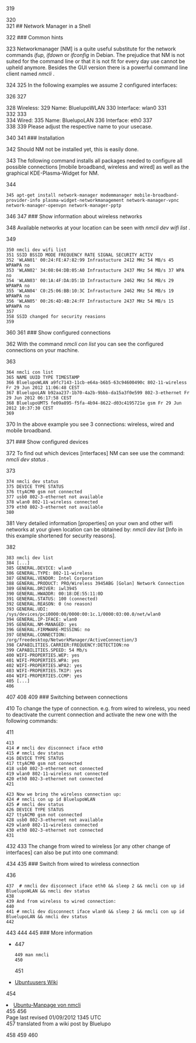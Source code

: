 319 <div id="main-page"></div>
320 <div class="divider" id="nm on cli"></div>
321 ## Network Manager in a Shell

322 ### Common hints

323 Networkmanager [NM] is a quite useful substitute for the network commands  *ifup, ifdown*  or  *ifconfig*  in Debian. The prejudice that NM is not suited for the command line or that it is not fit for every day use cannot be upheld anymore. Besides the GUI version there is a powerful command line client named  *nmcli* .

324
325 In the following examples we assume 2 configured interfaces:

326
327 <div>
328 Wireless:
329 Name: BluelupoWLAN
330 Interface: wlan0
331 </div>
332
333 <div>
334 Wired:
335 Name: BluelupoLAN
336 Interface: eth0
337 </div>
338
339 Please adjust the respective name to your usecase.

340
341 ### Installation

342 Should NM not be installed yet, this is easily done.

343 The following command installs all packages needed to configure all possible connections [mobile broadband, wireless and wired] as well as the graphical KDE-Plasma-Widget for NM.

344
~~~  
345 apt-get install network-manager modemmanager mobile-broadband-provider-info plasma-widget-networkmanagement network-manager-vpnc network-manager-openvpn network-manager-pptp  
~~~

346
347 ### Show information about wireless networks

348 Available networks at your location can be seen with  *nmcli dev wifi list* .

349
~~~  
350 nmcli dev wifi list  
351 SSID BSSID MODE FREQUENCY RATE SIGNAL SECURITY ACTIV  
352 'WLAN01' 00:24:FE:A7:82:99 Infrastucture 2412 MHz 54 MB/s 45 WPAWPA no  
353 'WLAN02' 34:08:04:DB:05:A0 Infrastucture 2437 MHz 54 MB/s 37 WPA no  
354 'WLAN03' 00:1A:4F:DA:D5:1D Infrastucture 2462 MHz 54 MB/s 29 WPAWPA no  
355 'WLAN04' C0:25:06:BB:10:3C Infrastucture 2462 MHz 54 MB/s 19 WPAWPA no  
356 'WLAN05' 00:26:4D:4B:24:FF Infrastucture 2437 MHz 54 MB/s 15 WPAWPA no  
357  
358 SSID changed for security reasions  
359   
~~~

360
361 ### Show configured connections

362 With the command  *nmcli con list*  you can see the configured connections on your machine.

363
~~~  
364 nmcli con list  
365 NAME UUID TYPE TIMESTAMP  
366 BluelupoWLAN a9fc7143-11cb-e64a-b6b5-63c94600490c 802-11-wireless Fr 29 Jun 2012 11:06:48 CEST  
367 BluelupoLAN b92aa237-1b70-4a2b-9bbb-da15a3f0e599 802-3-ethernet Fr 29 Jun 2012 06:17:58 CEST  
368 BluelupoUMTS fe09a895-f5fa-4b94-8622-d03c4195721e gsm Fr 29 Jun 2012 10:37:30 CEST  
369   
~~~

370 In the above example you see 3 connections: wireless, wired and mobile broadband.

371 ### Show configured devices

372 To find out which devices [interfaces] NM can see use the command:  *nmcli dev status* .

373
~~~  
374 nmcli dev status  
375 DEVICE TYPE STATUS  
376 ttyACM0 gsm not connected  
377 usb0 802-3-ethernet not available  
378 wlan0 802-11-wireless connected  
379 eth0 802-3-ethernet not available  
380   
~~~

381 Very detailed information [properties] on your own and other wifi networks at your given location can be obtained by:  *nmcli dev list*  [Info in this example shortened for security reasons].

382
~~~  
383 nmcli dev list  
384 [...]  
385 GENERAL.DEVICE: wlan0  
386 GENERAL.TYPE: 802-11-wireless  
387 GENERAL.VENDOR: Intel Corporation  
388 GENERAL.PRODUCT: PRO/Wireless 3945ABG [Golan] Network Connection  
389 GENERAL.DRIVER: iwl3945  
390 GENERAL.HWADDR: 00:18:DE:55:11:0D  
391 GENERAL.STATUS: 100 (connected)  
392 GENERAL.REASON: 0 (no reason)  
393 GENERAL.UDI: /sys/devices/pci0000:00/0000:00:1c.1/0000:03:00.0/net/wlan0  
394 GENERAL.IP-IFACE: wlan0  
395 GENERAL.NM-MANAGED: yes  
396 GENERAL.FIRMWARE-MISSING: no  
397 GENERAL.CONNECTION: /org/freedesktop/NetworkManager/ActiveConnection/3  
398 CAPABILITIES.CARRIER:FREQUENCY:DETECTION:no  
399 CAPABILITIES.SPEED: 54 Mb/s  
400 WIFI-PROPERTIES.WEP: yes  
401 WIFI-PROPERTIES.WPA: yes  
402 WIFI-PROPERTIES.WPA2: yes  
403 WIFI-PROPERTIES.TKIP: yes  
404 WIFI-PROPERTIES.CCMP: yes  
405 [...]  
406   
~~~

407
408
409 ### Switching between connections

410 To change the type of connection. e.g. from wired to wireless, you need to deactivate the current connection and activate the new one with the following commands:

411
~~~  
413  
414 # nmcli dev disconnect iface eth0  
415 # nmcli dev status  
416 DEVICE TYPE STATUS  
417 ttyACM0 gsm not connected  
418 usb0 802-3-ethernet not connected  
419 wlan0 802-11-wireless not connected  
420 eth0 802-3-ethernet not connected  
421   
~~~

~~~  
423 Now we bring the wireless connection up:  
424 # nmcli con up id BluelupoWLAN  
425 # nmcli dev status  
426 DEVICE TYPE STATUS  
427 ttyACM0 gsm not connected  
428 usb0 802-3-ethernet not available  
429 wlan0 802-11-wireless connected  
430 eth0 802-3-ethernet not connected  
431   
~~~

432
433 The change from wired to wireless [or any other change of interfaces] can also be put into one command:

434
435 ### Switch from wired to wireless connection

436
~~~  
437  # nmcli dev disconnect iface eth0 && sleep 2 && nmcli con up id BluelupoWLAN && nmcli dev status  
438  
439 And from wireless to wired connection:  
440  
441 # nmcli dev disconnect iface wlan0 && sleep 2 && nmcli con up id BluelupoLAN && nmcli dev status  
442   
~~~

443
444
445 ### More information

+ 447   
   ~~~    
   449 man nmcli    
   450     
   ~~~
  
   451  
+  [Ubuntuusers Wiki](http://wiki.ubuntuusers.de/NetworkManager?redirect=no)   

454 <li> [Ubuntu-Manpage von nmcli](http://manpages.ubuntu.com/manpages/maverick/man1/nmcli.1.html) </li>
455 </ul>
456 <div id="rev">Page last revised 01/09/2012 1345 UTC</div>
457 translated from a wiki post by Bluelupo

458
459 </div>
460 </div>
